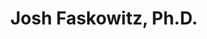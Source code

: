 ---
title: "Josh Faskowitz, Ph.D."
presenter_id: joshua_faskowitz
layout: member_all_publications
permalink: /member_full_publications/:presenter_id/
---